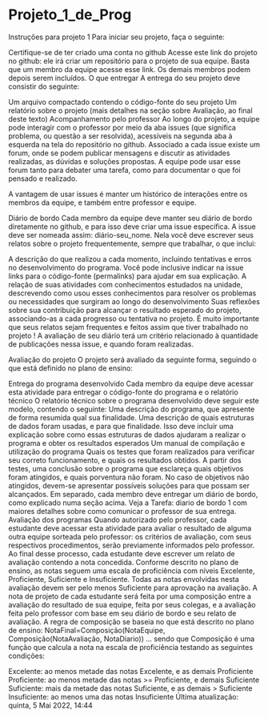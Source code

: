 # Projeto_1_de_Prog

Instruções para projeto 1
Para iniciar seu projeto, faça o seguinte:

Certifique-se de ter criado uma conta no github
Acesse este link do projeto no github: ele irá criar um repositório para o projeto de sua equipe. Basta que um membro da equipe acesse esse link. Os demais membros podem depois serem incluídos.
O que entregar
A entrega do seu projeto deve consistir do seguinte:

Um arquivo compactado contendo o código-fonte do seu projeto
Um relatório sobre o projeto (mais detalhes na seção sobre Avaliação, ao final deste texto)
Acompanhamento pelo professor
Ao longo do projeto, a equipe pode interagir com o professor por meio da aba issues (que significa problema, ou questão a ser resolvida), acessíveis na segunda aba à esquerda na tela do repositório no github. Associado a cada issue existe um forum, onde se podem publicar mensagens e discutir as atividades realizadas, as dúvidas e soluções propostas. A equipe pode usar esse forum tanto para debater uma tarefa, como para documentar o que foi pensado e realizado.

A vantagem de usar issues é manter um histórico de interações entre os membros da equipe, e também entre professor e equipe.

Diário de bordo
Cada membro da equipe deve manter seu diário de bordo diretamente no github, e para isso deve  criar uma issue específica. A issue deve ser nomeada assim: diário-seu_nome. Nela você deve escrever seus relatos sobre o projeto frequentemente, sempre que trabalhar, o que inclui:

A descrição do que realizou a cada momento, incluindo tentativas e erros no desenvolvimento do programa. Você pode inclusive indicar na issue links para o código-fonte (permalinks) para ajudar em sua explicação.
A relação de suas atividades com conhecimentos estudados na unidade, descrevendo como usou esses conhecimentos para resolver os problemas ou necessidades que surgiram ao longo do desenvolvimento
Suas reflexões sobre sua contribuição para alcançar o resultado esperado do projeto, associando-as a cada progresso ou tentativa no projeto.
É muito importante que seus relatos sejam frequentes e feitos assim que tiver trabalhado no projeto ! A avaliação de seu diário terá um critério relacionado à quantidade de publicações nessa issue, e quando foram realizadas.

Avaliação do projeto
O projeto será avaliado da seguinte forma, seguindo o que está definido no plano de ensino:

Entrega do programa desenvolvido
Cada membro da equipe deve acessar esta atividade para entregar o código-fonte do programa e o relatório técnico
O relatório técnico sobre o programa desenvolvido deve seguir este modelo, contendo o seguinte:
Uma descrição do programa, que apresente de forma resumida qual sua finalidade.
Uma descrição de quais estruturas de dados foram usadas, e para que finalidade. Isso deve incluir uma explicação sobre como essas estruturas de dados ajudaram a realizar o programa e obter os resultados esperados
Um manual de compilação e utilização do programa
Quais os testes que foram realizados para verificar seu correto funcionamento, e quais os resultados obtidos.
A partir dos testes, uma conclusão sobre o programa que esclareça quais objetivos foram atingidos, e quais porventura não foram. No caso de objetivos não atingidos, devem-se apresentar possíveis soluções para que possam ser alcançados.
Em separado, cada membro deve entregar um diário de bordo, como explicado numa seção acima. Veja a Tarefa: diario de bordo 1 com maiores detalhes sobre como comunicar o professor de sua entrega.
Avaliação dos programas
Quando autorizado pelo professor, cada estudante deve acessar esta atividade para avaliar o resultado de alguma outra equipe sorteada pelo professor: os critérios de avaliação, com seus respectivos procedimentos, serão previamente informados pelo professor. Ao final desse processo, cada estudante deve escrever um relato de avaliação contendo a nota concedida.
Conforme descrito no plano de ensino, as notas seguem uma escala de proficiência com níveis Excelente, Proficiente, Suficiente e Insuficiente. Todas as notas envolvidas nesta avaliação devem ser pelo menos Suficiente para aprovação na avaliação.
A nota de projeto de cada estudante será feita por uma composição entre a avaliação do resultado de sua equipe, feita por seus colegas, e a avaliação feita pelo professor com base em seu diário de bordo e seu relato de avaliação. A regra de composição se baseia no que está descrito no plano de ensino:
NotaFinal=Composição(NotaEquipe, Composição(NotaAvaliação, NotaDiario))
... sendo que Composição é uma função que calcula a nota na escala de proficiência testando as seguintes condições:

Excelente: ao menos metade das notas Excelente, e as demais Proficiente
Proficiente: ao menos metade das notas >= Proficiente, e demais Suficiente
Suficiente: mais da metade das notas Suficiente, e as demais > Suficiente
Insuficiente: ao menos uma das notas Insuficiente
Última atualização: quinta, 5 Mai 2022, 14:44
